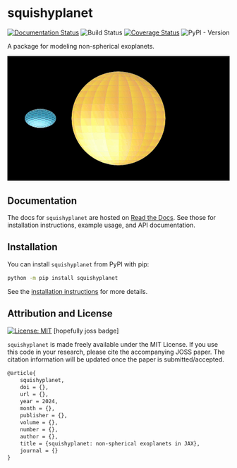 # squishyplanet


[![Documentation Status](https://readthedocs.org/projects/squishyplanet/badge/?version=latest)](https://squishyplanet.readthedocs.io/en/latest/?badge=latest)
![Build Status](https://github.com/ben-cassese/squishyplanet/actions/workflows/tests.yml/badge.svg)
[![Coverage Status](https://coveralls.io/repos/github/ben-cassese/squishyplanet/badge.svg?branch=main&service=github)](https://coveralls.io/github/ben-cassese/squishyplanet?branch=main)
![PyPI - Version](https://img.shields.io/pypi/v/squishyplanet)

A package for modeling non-spherical exoplanets.

![image](docs/_static/media/videos/_static/480p15/Banner_ManimCE_v0.17.3.gif)

## Documentation

The docs for ``squishyplanet`` are hosted on [Read the Docs](https://squishyplanet.readthedocs.io/en/latest/). See those for installation instructions, example usage, and API documentation.

## Installation

You can install ``squishyplanet`` from PyPI with pip:

```bash
python -m pip install squishyplanet
```

See the [installation instructions](https://squishyplanet.readthedocs.io/en/latest/installation.html) for more details.

## Attribution and License

 [![License: MIT](https://img.shields.io/badge/License-MIT-blue.svg)](https://opensource.org/licenses/MIT)
[hopefully joss badge]

``squishyplanet`` is made freely available under the MIT License. If you use this code in your research, please cite the accompanying JOSS paper. The citation information will be updated once the paper is submitted/accepted.

```
@article{
    squishyplanet,
    doi = {},
    url = {},
    year = 2024,
    month = {},
    publisher = {},
    volume = {},
    number = {},
    author = {},
    title = {squishyplanet: non-spherical exoplanets in JAX},
    journal = {}
}
```